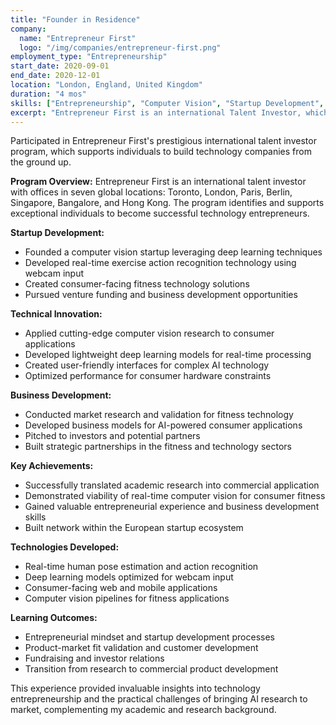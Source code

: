 ```yaml
---
title: "Founder in Residence"
company:
  name: "Entrepreneur First"
  logo: "/img/companies/entrepreneur-first.png"
employment_type: "Entrepreneurship"
start_date: 2020-09-01
end_date: 2020-12-01
location: "London, England, United Kingdom"
duration: "4 mos"
skills: ["Entrepreneurship", "Computer Vision", "Startup Development", "Deep Learning", "Product Development", "Business Strategy"]
excerpt: "Entrepreneur First is an international Talent Investor, which supports individuals to build technology companies. It has offices in seven locations: Toronto, London, Paris, Berlin, Singapore, Bangalore and Hong Kong."
---
```


Participated in Entrepreneur First's prestigious international talent investor program, which supports individuals to build technology companies from the ground up.

**Program Overview:**
Entrepreneur First is an international talent investor with offices in seven global locations: Toronto, London, Paris, Berlin, Singapore, Bangalore, and Hong Kong. The program identifies and supports exceptional individuals to become successful technology entrepreneurs.

**Startup Development:**
- Founded a computer vision startup leveraging deep learning techniques
- Developed real-time exercise action recognition technology using webcam input
- Created consumer-facing fitness technology solutions
- Pursued venture funding and business development opportunities

**Technical Innovation:**
- Applied cutting-edge computer vision research to consumer applications
- Developed lightweight deep learning models for real-time processing
- Created user-friendly interfaces for complex AI technology
- Optimized performance for consumer hardware constraints

**Business Development:**
- Conducted market research and validation for fitness technology
- Developed business models for AI-powered consumer applications
- Pitched to investors and potential partners
- Built strategic partnerships in the fitness and technology sectors

**Key Achievements:**
- Successfully translated academic research into commercial application
- Demonstrated viability of real-time computer vision for consumer fitness
- Gained valuable entrepreneurial experience and business development skills
- Built network within the European startup ecosystem

**Technologies Developed:**
- Real-time human pose estimation and action recognition
- Deep learning models optimized for webcam input
- Consumer-facing web and mobile applications
- Computer vision pipelines for fitness applications

**Learning Outcomes:**
- Entrepreneurial mindset and startup development processes
- Product-market fit validation and customer development
- Fundraising and investor relations
- Transition from research to commercial product development

This experience provided invaluable insights into technology entrepreneurship and the practical challenges of bringing AI research to market, complementing my academic and research background.